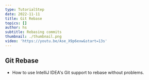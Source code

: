 ```yaml
---
type: TutorialStep
date: 2022-11-11
title: Git Rebase
topics: []
author: hs
subtitle: Rebasing commits
thumbnail: ./thumbnail.png
video: 'https://youtu.be/Ase_X9p6exw&start=13s'
---
```


## Git Rebase

* How to use IntelliJ IDEA's Git support to rebase without problems.
